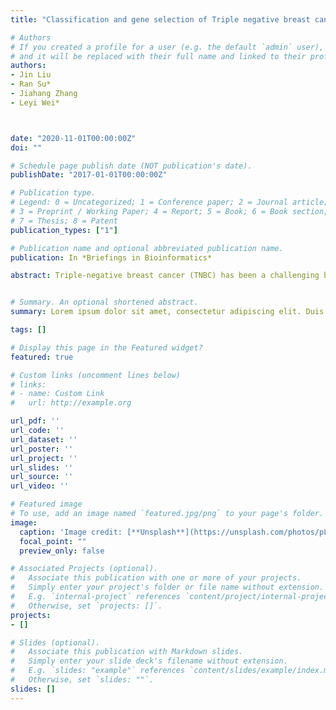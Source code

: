 ```yaml
---
title: "Classification and gene selection of Triple negative breast cancer subtype embedding gene connectivity matrix in deep neural network"

# Authors
# If you created a profile for a user (e.g. the default `admin` user), write the username (folder name) here 
# and it will be replaced with their full name and linked to their profile.
authors:
- Jin Liu
- Ran Su*
- Jiahang Zhang
- Leyi Wei*



date: "2020-11-01T00:00:00Z"
doi: ""

# Schedule page publish date (NOT publication's date).
publishDate: "2017-01-01T00:00:00Z"

# Publication type.
# Legend: 0 = Uncategorized; 1 = Conference paper; 2 = Journal article;
# 3 = Preprint / Working Paper; 4 = Report; 5 = Book; 6 = Book section;
# 7 = Thesis; 8 = Patent
publication_types: ["1"]

# Publication name and optional abbreviated publication name.
publication: In *Briefings in Bioinformatics*

abstract: Triple-negative breast cancer (TNBC) has been a challenging breast cancer subtype for oncological therapy. Normally, it can be classified into molecular subtypes. Accurate and stable classification of the six subtypes is essential for personalized treatment of TNBC. In this study, we proposed a new framework to distinguish the six subtypes of TNBC and this is one of the handful studies that completed the classification based on mRNA and long non-coding RNA (lncRNA) expression data. Particularly, we developed a gene selection named DGGA, which takes correlation information between genes into account in the process of measuring gene importance, and then effectively removes redundant genes. A gene scoring approach that combined GeneRank scores with gene importance generated by deep neural network (DNN), taking inter-subtype discrimination and inner-gene correlations was came up to improve gene selection. More importantly, we embedded a gene connectivity matrix in the DNN for sparse learning, which takes additional consideration with weight changes during training when obtaining the measurement of the relative importance of each gene. Finally, genetic Algorithm (GA) was used to simulate the natural evolutionary process to search for the optimal subset of TNBC subtype classification. We validated the proposed method through cross-validation, and the results demonstrate that it can use fewer genes to obtain more accurate classification results. The implementation for the proposed method is available at https://github.com/RanSuLab/TNBC.


# Summary. An optional shortened abstract.
summary: Lorem ipsum dolor sit amet, consectetur adipiscing elit. Duis posuere tellus ac convallis placerat. Proin tincidunt magna sed ex sollicitudin condimentum.

tags: []

# Display this page in the Featured widget?
featured: true

# Custom links (uncomment lines below)
# links:
# - name: Custom Link
#   url: http://example.org

url_pdf: ''
url_code: ''
url_dataset: ''
url_poster: ''
url_project: ''
url_slides: ''
url_source: ''
url_video: ''

# Featured image
# To use, add an image named `featured.jpg/png` to your page's folder. 
image:
  caption: 'Image credit: [**Unsplash**](https://unsplash.com/photos/pLCdAaMFLTE)'
  focal_point: ""
  preview_only: false

# Associated Projects (optional).
#   Associate this publication with one or more of your projects.
#   Simply enter your project's folder or file name without extension.
#   E.g. `internal-project` references `content/project/internal-project/index.md`.
#   Otherwise, set `projects: []`.
projects:
- []

# Slides (optional).
#   Associate this publication with Markdown slides.
#   Simply enter your slide deck's filename without extension.
#   E.g. `slides: "example"` references `content/slides/example/index.md`.
#   Otherwise, set `slides: ""`.
slides: []
---
```


